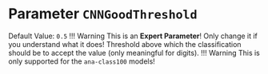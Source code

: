 # Parameter `CNNGoodThreshold`
Default Value: `0.5`
!!! Warning
    This is an **Expert Parameter**! Only change it if you understand what it does!
Threshold above which the classification should be to accept the value (only meaningful for digits).
!!! Warning
    This is only supported for the `ana-class100` models!
